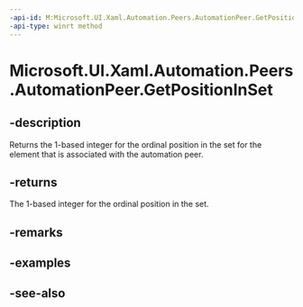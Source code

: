 ```yaml
---
-api-id: M:Microsoft.UI.Xaml.Automation.Peers.AutomationPeer.GetPositionInSet
-api-type: winrt method
---
```


<!-- Method syntax
public int GetPositionInSet()
-->

# Microsoft.UI.Xaml.Automation.Peers.AutomationPeer.GetPositionInSet

## -description
Returns the 1-based integer for the ordinal position in the set for the element that is associated with the automation peer.

## -returns
The 1-based integer for the ordinal position in the set.

## -remarks

## -examples

## -see-also
